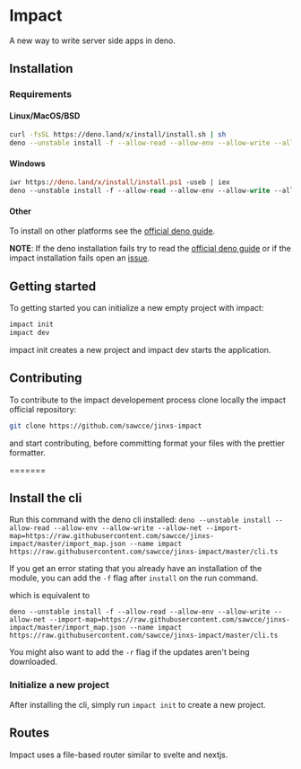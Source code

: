 # Impact
A new way to write server side apps in deno.

## Installation
### Requirements
#### Linux/MacOS/BSD
```bash
curl -fsSL https://deno.land/x/install/install.sh | sh
deno --unstable install -f --allow-read --allow-env --allow-write --allow-net --import-map=import_map.json --name impact https://raw.githubusercontent.com/sawcce/jinxs-impact/master/cli.ts
```

#### Windows
```ps
iwr https://deno.land/x/install/install.ps1 -useb | iex
deno --unstable install -f --allow-read --allow-env --allow-write --allow-net --import-map=import_map.json --name impact https://raw.githubusercontent.com/sawcce/jinxs-impact/master/cli.ts
```

#### Other
To install on other platforms see the [official deno
guide](https://deno.land/manual@v1.19.0/getting_started/installation).

**NOTE**: If the deno installation fails try to read the [official deno
guide](https://deno.land/manual@v1.19.0/getting_started/installation) or if the
impact installation fails open an
[issue](https://github.com/sawcce/jinxs-impact/issues).

## Getting started
To getting started you can initialize a new empty project with impact:
```bash
impact init
impact dev
```
impact init creates a new project and impact dev starts the application.

## Contributing

To contribute to the impact developement process clone locally the impact official repository:
```bash
git clone https://github.com/sawcce/jinxs-impact
```

and start contributing, before committing format your files with the prettier formatter.

=======
## Install the cli

Run this command with the deno cli installed:
`deno --unstable install --allow-read --allow-env --allow-write --allow-net --import-map=https://raw.githubusercontent.com/sawcce/jinxs-impact/master/import_map.json --name impact https://raw.githubusercontent.com/sawcce/jinxs-impact/master/cli.ts`

If you get an error stating that you already have an installation of the module, you can add the `-f` flag after `install` on the run command.

which is equivalent to

`deno --unstable install -f --allow-read --allow-env --allow-write --allow-net --import-map=https://raw.githubusercontent.com/sawcce/jinxs-impact/master/import_map.json --name impact https://raw.githubusercontent.com/sawcce/jinxs-impact/master/cli.ts`

You might also want to add the `-r` flag if the updates aren't being downloaded.

### Initialize a new project
After installing the cli, simply run `impact init` to create a new project.

## Routes

Impact uses a file-based router similar to svelte and nextjs.